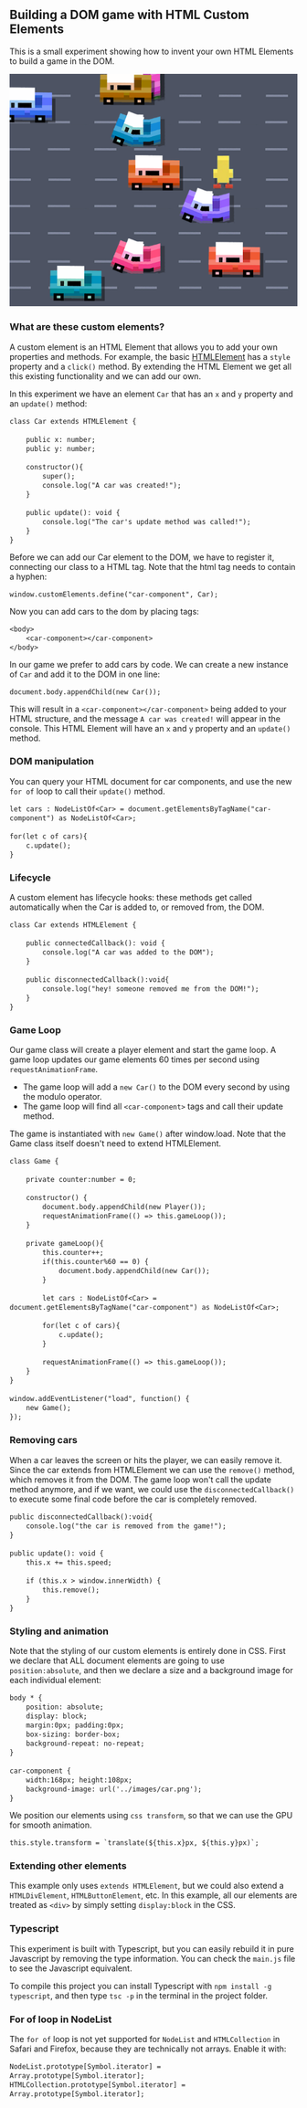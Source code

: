 ## Building a DOM game with HTML Custom Elements

This is a small experiment showing how to invent your own HTML Elements to build a game in the DOM.

![screenshot](docs/images/screenshot.png)

### What are these custom elements?

A custom element is an HTML Element that allows you to add your own properties and methods. For example, the basic [HTMLElement](https://developer.mozilla.org/en/docs/Web/API/HTMLElement) has a `style` property and a `click()` method. By extending the HTML Element we get all this existing functionality and we can add our own.

In this experiment we have an element `Car` that has an `x` and `y` property and an `update()` method:

```
class Car extends HTMLElement {

    public x: number;
    public y: number;

    constructor(){
        super();
        console.log("A car was created!");
    }

    public update(): void {
        console.log("The car's update method was called!");
    }
}
```
Before we can add our Car element to the DOM, we have to register it, connecting our class to a HTML tag. Note that the html tag needs to contain a hyphen:
```
window.customElements.define("car-component", Car);
```

Now you can add cars to the dom by placing tags:
```
<body>
    <car-component></car-component>
</body>
```

In our game we prefer to add cars by code. We can create a new instance of `Car` and add it to the DOM in one line:
```
document.body.appendChild(new Car());
```

This will result in a `<car-component></car-component>` being added to your HTML structure, and the message `A car was created!` will appear in the console. This HTML Element will have an `x` and `y` property and an `update()` method.

### DOM manipulation

You can query your HTML document for car components, and use the new `for of` loop to call their `update()` method.
```
let cars : NodeListOf<Car> = document.getElementsByTagName("car-component") as NodeListOf<Car>;

for(let c of cars){
    c.update();
} 
```

### Lifecycle

A custom element has lifecycle hooks: these methods get called automatically when the Car is added to, or removed from, the DOM.
```
class Car extends HTMLElement {

    public connectedCallback(): void {
        console.log("A car was added to the DOM");
    }

    public disconnectedCallback():void{
        console.log("hey! someone removed me from the DOM!");
    }
}
```

### Game Loop

Our game class will create a player element and start the game loop. A game loop updates our game elements 60 times per second using `requestAnimationFrame`. 

- The game loop will add a `new Car()` to the DOM every second by using the modulo operator.
- The game loop will find all `<car-component>` tags and call their update method.

The game is instantiated with `new Game()` after window.load. Note that the Game class itself doesn't need to extend HTMLElement.

```
class Game {
    
    private counter:number = 0;
     
    constructor() {
        document.body.appendChild(new Player());
        requestAnimationFrame(() => this.gameLoop());
    }
    
    private gameLoop(){
        this.counter++;
        if(this.counter%60 == 0) {
            document.body.appendChild(new Car());
        }

        let cars : NodeListOf<Car> = document.getElementsByTagName("car-component") as NodeListOf<Car>;

        for(let c of cars){
            c.update();
        } 

        requestAnimationFrame(() => this.gameLoop());
    }
}

window.addEventListener("load", function() {
    new Game();
});
```

### Removing cars

When a car leaves the screen or hits the player, we can easily remove it. Since the car extends from HTMLElement we can use the `remove()` method, which removes it from the DOM. The game loop won't call the update method anymore, and if we want, we could use the `disconnectedCallback()` to execute some final code before the car is completely removed.

```
public disconnectedCallback():void{
    console.log("the car is removed from the game!");
}

public update(): void {
    this.x += this.speed;

    if (this.x > window.innerWidth) {
        this.remove();
    }
}
```

### Styling and animation

Note that the styling of our custom elements is entirely done in CSS. First we declare that ALL document elements are going to use `position:absolute`, and then we declare a size and a background image for each individual element:

```
body * {
    position: absolute;
    display: block;
    margin:0px; padding:0px;
    box-sizing: border-box;
    background-repeat: no-repeat;
}

car-component {
	width:168px; height:108px;
	background-image: url('../images/car.png');
}
```

We position our elements using `css transform`, so that we can use the GPU for smooth animation.

```
this.style.transform = `translate(${this.x}px, ${this.y}px)`;
```

### Extending other elements

This example only uses `extends HTMLElement`, but we could also extend a `HTMLDivElement`, `HTMLButtonElement`, etc. In this example, all our elements are treated as `<div>` by simply setting `display:block` in the CSS.

### Typescript

This experiment is built with Typescript, but you can easily rebuild it in pure Javascript by removing the type information. You can check the `main.js` file to see the Javascript equivalent. 

To compile this project you can install Typescript with `npm install -g typescript`, and then type `tsc -p` in the terminal in the project folder.

### For of loop in NodeList

The `for of` loop is not yet supported for `NodeList` and `HTMLCollection` in Safari and Firefox, because they are technically not arrays. Enable it with:

```
NodeList.prototype[Symbol.iterator] = Array.prototype[Symbol.iterator];
HTMLCollection.prototype[Symbol.iterator] = Array.prototype[Symbol.iterator];
```